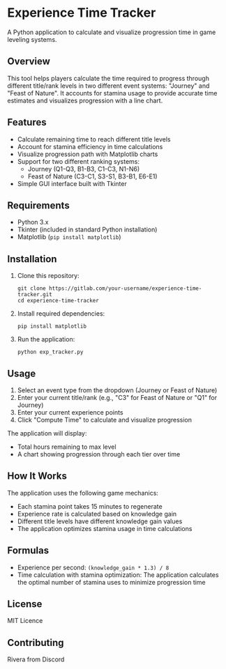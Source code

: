 # Experience Time Tracker

A Python application to calculate and visualize progression time in game leveling systems.

## Overview

This tool helps players calculate the time required to progress through different title/rank levels in two different event systems: "Journey" and "Feast of Nature". It accounts for stamina usage to provide accurate time estimates and visualizes progression with a line chart.

## Features

- Calculate remaining time to reach different title levels
- Account for stamina efficiency in time calculations
- Visualize progression path with Matplotlib charts
- Support for two different ranking systems:
  - Journey (Q1-Q3, B1-B3, C1-C3, N1-N6)
  - Feast of Nature (C3-C1, S3-S1, B3-B1, E6-E1)
- Simple GUI interface built with Tkinter

## Requirements

- Python 3.x
- Tkinter (included in standard Python installation)
- Matplotlib (`pip install matplotlib`)

## Installation

1. Clone this repository:
   ```
   git clone https://gitlab.com/your-username/experience-time-tracker.git
   cd experience-time-tracker
   ```

2. Install required dependencies:
   ```
   pip install matplotlib
   ```

3. Run the application:
   ```
   python exp_tracker.py
   ```

## Usage

1. Select an event type from the dropdown (Journey or Feast of Nature)
2. Enter your current title/rank (e.g., "C3" for Feast of Nature or "Q1" for Journey)
3. Enter your current experience points
4. Click "Compute Time" to calculate and visualize progression

The application will display:
- Total hours remaining to max level
- A chart showing progression through each tier over time

## How It Works

The application uses the following game mechanics:
- Each stamina point takes 15 minutes to regenerate
- Experience rate is calculated based on knowledge gain
- Different title levels have different knowledge gain values
- The application optimizes stamina usage in time calculations

## Formulas

- Experience per second: `(knowledge_gain * 1.3) / 8`
- Time calculation with stamina optimization: The application calculates the optimal number of stamina uses to minimize progression time

## License

MIT Licence

## Contributing

Rivera from Discord
